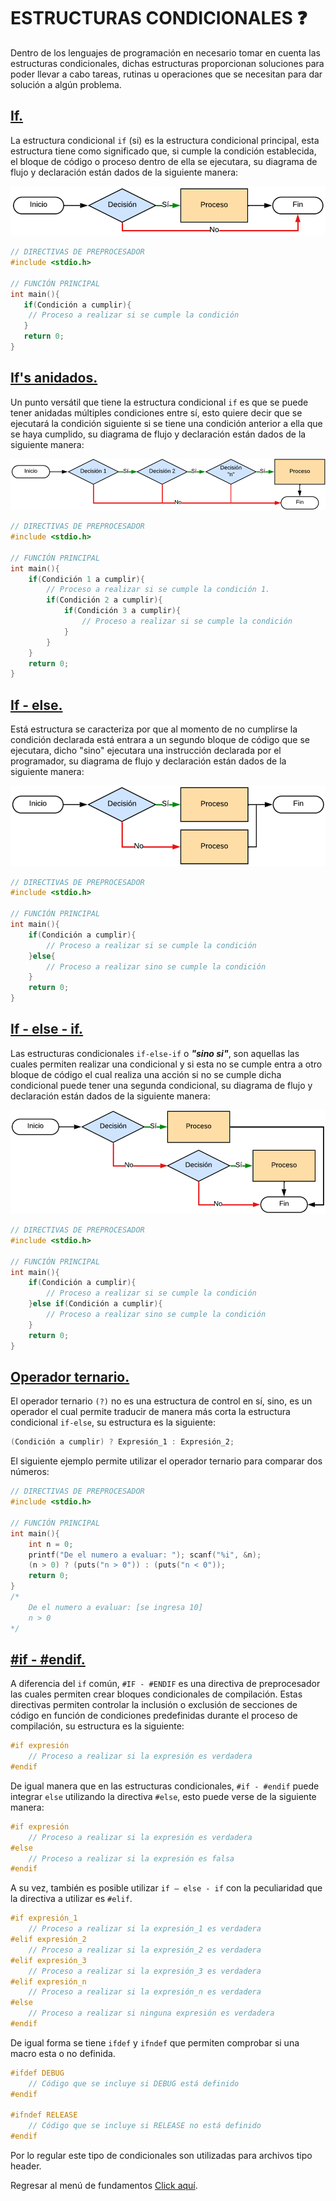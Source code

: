 # ESTRUCTURAS CONDICIONALES :question:

Dentro de los lenguajes de programación en necesario tomar en cuenta las estructuras condicionales, dichas estructuras proporcionan soluciones para poder llevar a cabo tareas, rutinas u operaciones que se necesitan para dar solución a algún problema.

## <a href="07 - 01 - if.c">If.</a>

La estructura condicional `if` (si) es la estructura condicional principal, esta estructura tiene como significado que, si cumple la condición establecida, el bloque de código o proceso dentro de ella se ejecutara, su diagrama de flujo y declaración están dados de la siguiente manera:

<div> <img src="../../../IMGS/01 - Lenguaje C/01 - FundamentosDeProgramacion/07 - EstructurasCondicionales/01 - if.png"> </div>

```C
// DIRECTIVAS DE PREPROCESADOR
#include <stdio.h>

// FUNCIÓN PRINCIPAL
int main(){
   if(Condición a cumplir){
    // Proceso a realizar si se cumple la condición
   }
   return 0;
}
```

## <a href="07 - 03 - ifA.c">If's anidados.</a>

Un punto versátil que tiene la estructura condicional `if` es que se puede tener anidadas múltiples condiciones entre sí, esto quiere decir que se ejecutará la condición siguiente si se tiene una condición anterior a ella que se haya cumplido, su diagrama de flujo y declaración están dados de la siguiente manera:

<div> <img src="../../../IMGS/01 - Lenguaje C/01 - FundamentosDeProgramacion/07 - EstructurasCondicionales/02 - ifA.png"> </div>

```C
// DIRECTIVAS DE PREPROCESADOR
#include <stdio.h>

// FUNCIÓN PRINCIPAL
int main(){
    if(Condición 1 a cumplir){
        // Proceso a realizar si se cumple la condición 1.
        if(Condición 2 a cumplir){
            if(Condición 3 a cumplir){
                // Proceso a realizar si se cumple la condición
            }
        }
    }
    return 0;
}
```

## <a href="07 - 04 - ifElse.c">If - else.</a>

Está estructura se caracteriza por que al momento de no cumplirse la condición declarada está entrara a un segundo bloque de código que se ejecutara, dicho "sino" ejecutara una instrucción declarada por el programador, su diagrama de flujo y declaración están dados de la siguiente manera:

<div> <img src="../../../IMGS/01 - Lenguaje C/01 - FundamentosDeProgramacion/07 - EstructurasCondicionales/03 - ifElse.png"> </div>

```C
// DIRECTIVAS DE PREPROCESADOR
#include <stdio.h>

// FUNCIÓN PRINCIPAL
int main(){
    if(Condición a cumplir){
        // Proceso a realizar si se cumple la condición
    }else{
        // Proceso a realizar sino se cumple la condición
    }
    return 0;
}
```

## <a href="07 - 05 - ifElseIf.c">If - else - if.</a>

Las estructuras condicionales `if-else-if` o **_"sino si"_**, son aquellas las cuales permiten realizar una condicional y si esta no se cumple entra a otro bloque de código el cual realiza una acción si no se cumple dicha condicional puede tener una segunda condicional, su diagrama de flujo y declaración están dados de la siguiente manera:

<div> <img src="../../../IMGS/01 - Lenguaje C/01 - FundamentosDeProgramacion/07 - EstructurasCondicionales/04 - ifElseIf.png"> </div>

```C
// DIRECTIVAS DE PREPROCESADOR
#include <stdio.h>

// FUNCIÓN PRINCIPAL
int main(){
    if(Condición a cumplir){
        // Proceso a realizar si se cumple la condición
    }else if(Condición a cumplir){
        // Proceso a realizar sino se cumple la condición
    }
    return 0;
}
```

## <a href="07 - 06 - opTernario.c">Operador ternario.</a>

El operador ternario `(?)` no es una estructura de control en sí, sino, es un operador el cual permite traducir de manera más corta la estructura condicional `if-else`, su estructura es la siguiente:

```C
(Condición a cumplir) ? Expresión_1 : Expresión_2;
```

El siguiente ejemplo permite utilizar el operador ternario para comparar dos números:

```C
// DIRECTIVAS DE PREPROCESADOR
#include <stdio.h>

// FUNCIÓN PRINCIPAL
int main(){
    int n = 0;
    printf("De el numero a evaluar: "); scanf("%i", &n);
    (n > 0) ? (puts("n > 0")) : (puts("n < 0"));
    return 0;
}
/*
    De el numero a evaluar: [se ingresa 10]
    n > 0
*/
```

## <a href="07 - 07 - ifEndif.c">#if - #endif.</a>

A diferencia del `if` común, `#IF - #ENDIF` es una directiva de preprocesador las cuales permiten crear bloques condicionales de compilación. Estas directivas permiten controlar la inclusión o exclusión de secciones de código en función de condiciones predefinidas durante el proceso de compilación, su estructura es la siguiente:

```C
#if expresión
    // Proceso a realizar si la expresión es verdadera
#endif
```

De igual manera que en las estructuras condicionales, `#if - #endif` puede integrar `else` utilizando la directiva `#else`, esto puede verse de la siguiente manera:

```C
#if expresión
    // Proceso a realizar si la expresión es verdadera
#else
    // Proceso a realizar si la expresión es falsa
#endif
```

A su vez, también es posible utilizar `if – else - if` con la peculiaridad que la directiva a utilizar es `#elif`.

```C
#if expresión_1
    // Proceso a realizar si la expresión_1 es verdadera
#elif expresión_2
    // Proceso a realizar si la expresión_2 es verdadera
#elif expresión_3
    // Proceso a realizar si la expresión_3 es verdadera
#elif expresión_n
    // Proceso a realizar si la expresión_n es verdadera
#else
    // Proceso a realizar si ninguna expresión es verdadera
#endif
```

De igual forma se tiene `ifdef` y `ifndef` que permiten comprobar si una macro esta o no definida.

```C
#ifdef DEBUG
    // Código que se incluye si DEBUG está definido
#endif

#ifndef RELEASE
    // Código que se incluye si RELEASE no está definido
#endif
```

Por lo regular este tipo de condicionales son utilizadas para archivos tipo header.

Regresar al menú de fundamentos <a href="../../01 - FundamentosDeProgramacion/00 - Fundamentos.md">Click aquí</a>.